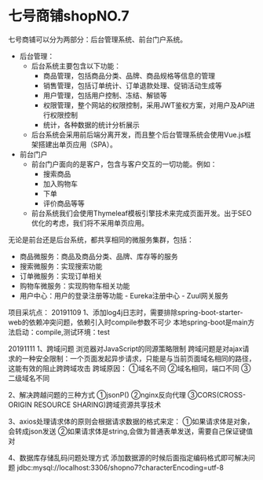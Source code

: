 # 七号商铺shopNO.7

七号商铺可以分为两部分：后台管理系统、前台门户系统。

- 后台管理：
  - 后台系统主要包含以下功能：
    - 商品管理，包括商品分类、品牌、商品规格等信息的管理
    - 销售管理，包括订单统计、订单退款处理、促销活动生成等
    - 用户管理，包括用户控制、冻结、解锁等
    - 权限管理，整个网站的权限控制，采用JWT鉴权方案，对用户及API进行权限控制
    - 统计，各种数据的统计分析展示
  - 后台系统会采用前后端分离开发，而且整个后台管理系统会使用Vue.js框架搭建出单页应用（SPA）。
- 前台门户
  - 前台门户面向的是客户，包含与客户交互的一切功能。例如：
    - 搜索商品
    - 加入购物车
    - 下单
    - 评价商品等等
  - 前台系统我们会使用Thymeleaf模板引擎技术来完成页面开发。出于SEO优化的考虑，我们将不采用单页应用。

无论是前台还是后台系统，都共享相同的微服务集群，包括：

- 商品微服务：商品及商品分类、品牌、库存等的服务
- 搜索微服务：实现搜索功能
- 订单微服务：实现订单相关
- 购物车微服务：实现购物车相关功能
- 用户中心：用户的登录注册等功能
          - Eureka注册中心
          - Zuul网关服务

项目采坑点：
20191109
1、添加log4j日志时，需要排除spring-boot-starter-web的依赖冲突问题，依赖引入时<scope>compile</scope>参数不可少
本地spring-boot是main方法启动：compile,测试环境：test

20191111
1、跨域问题
浏览器对JavaScript的同源策略限制
跨域问题是对ajax请求的一种安全限制：一个页面发起异步请求，只能是与当前页面域名相同的路径，这能有效的阻止跨跨域攻击
跨域原因：
①域名不同
②域名相同，端口不同
③二级域名不同

2、解决跨越问题的三种方式
①jsonP()
②nginx反向代理
③CORS(CROSS-ORIGIN RESOURCE SHARING)跨域资源共享技术

3、axios处理请求体的原则会根据请求数据的格式来定：
①如果请求体是对象，会转成json发送
②如果请求体是string,会做为普通表单发送，需要自己保证键值对

4、数据库存储乱码问题处理方式
添加数据源的时候后面指定编码格式即可解决问题
jdbc:mysql://localhost:3306/shopno7?characterEncoding=utf-8